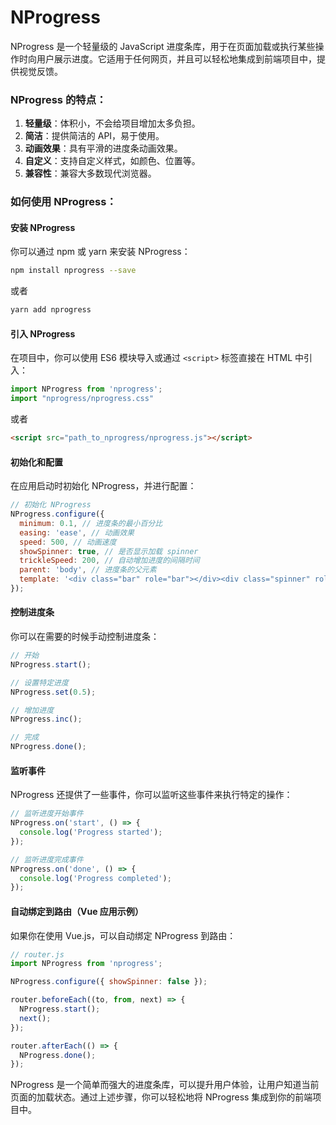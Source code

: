 # NProgress
NProgress 是一个轻量级的 JavaScript 进度条库，用于在页面加载或执行某些操作时向用户展示进度。它适用于任何网页，并且可以轻松地集成到前端项目中，提供视觉反馈。

### NProgress 的特点：

1. **轻量级**：体积小，不会给项目增加太多负担。
2. **简洁**：提供简洁的 API，易于使用。
3. **动画效果**：具有平滑的进度条动画效果。
4. **自定义**：支持自定义样式，如颜色、位置等。
5. **兼容性**：兼容大多数现代浏览器。

### 如何使用 NProgress：

#### 安装 NProgress

你可以通过 npm 或 yarn 来安装 NProgress：

```bash
npm install nprogress --save
```
或者
```bash
yarn add nprogress
```

#### 引入 NProgress

在项目中，你可以使用 ES6 模块导入或通过 `<script>` 标签直接在 HTML 中引入：

```javascript
import NProgress from 'nprogress';
import "nprogress/nprogress.css"
```
或者
```html
<script src="path_to_nprogress/nprogress.js"></script>
```

#### 初始化和配置

在应用启动时初始化 NProgress，并进行配置：

```javascript
// 初始化 NProgress
NProgress.configure({
  minimum: 0.1, // 进度条的最小百分比
  easing: 'ease', // 动画效果
  speed: 500, // 动画速度
  showSpinner: true, // 是否显示加载 spinner
  trickleSpeed: 200, // 自动增加进度的间隔时间
  parent: 'body', // 进度条的父元素
  template: '<div class="bar" role="bar"></div><div class="spinner" role="spinner"></div>'
});
```

#### 控制进度条

你可以在需要的时候手动控制进度条：

```javascript
// 开始
NProgress.start();

// 设置特定进度
NProgress.set(0.5);

// 增加进度
NProgress.inc();

// 完成
NProgress.done();
```

#### 监听事件

NProgress 还提供了一些事件，你可以监听这些事件来执行特定的操作：

```javascript
// 监听进度开始事件
NProgress.on('start', () => {
  console.log('Progress started');
});

// 监听进度完成事件
NProgress.on('done', () => {
  console.log('Progress completed');
});
```

#### 自动绑定到路由（Vue 应用示例）

如果你在使用 Vue.js，可以自动绑定 NProgress 到路由：

```javascript
// router.js
import NProgress from 'nprogress';

NProgress.configure({ showSpinner: false });

router.beforeEach((to, from, next) => {
  NProgress.start();
  next();
});

router.afterEach(() => {
  NProgress.done();
});
```

NProgress 是一个简单而强大的进度条库，可以提升用户体验，让用户知道当前页面的加载状态。通过上述步骤，你可以轻松地将 NProgress 集成到你的前端项目中。